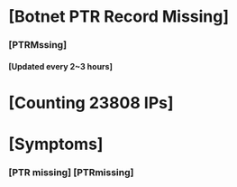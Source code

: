 # [Botnet PTR Record Missing]
### [PTRMssing]
#### [Updated every 2~3 hours]

# [Counting 23808 IPs]

# [Symptoms] 
###   [PTR missing] [PTRmissing]

